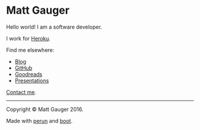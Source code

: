 # Matt Gauger

Hello world! I am a software developer.

I work for [Heroku](https://www.heroku.com).

Find me elsewhere:

* [Blog](http://blog.mattgauger.com)
* [GitHub](https://github.com/mathias)
* [Goodreads](https://www.goodreads.com/mathiasx)
* [Presentations](http://blog.mattgauger.com/presentations)

[Contact me](mailto:contact@mattgauger.com).

***

Copyright &copy; Matt Gauger 2016.

Made with [perun](https://perun.io/) and [boot](http://boot-clj.com).
